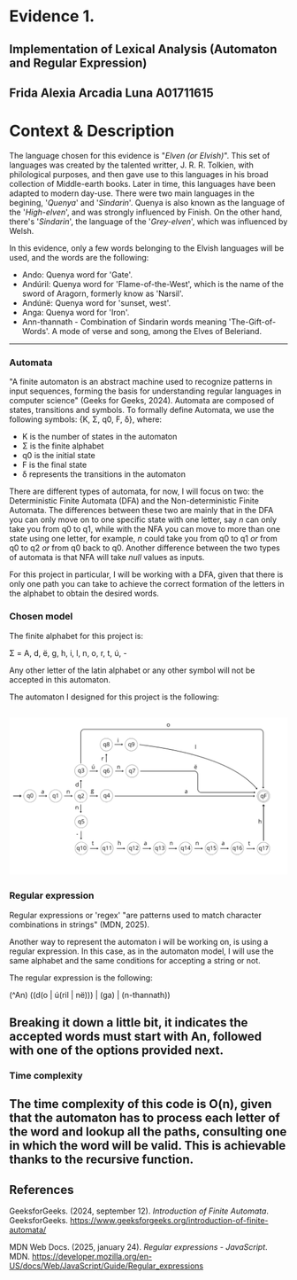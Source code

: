 # Evidence 1.
## Implementation of Lexical Analysis (Automaton and Regular Expression)
Frida Alexia Arcadia Luna A01711615
---
# Context & Description
The language chosen for this evidence is "*Elven (or Elvish)*". This set of languages was created by the talented writter, J. R. R. Tolkien, with philological purposes, and then gave use to this languages in his broad collection of Middle-earth books. Later in time, this languages have been adapted to modern day-use. There were two main languages in the begining, '*Quenya*' and '*Sindarin*'. Quenya is also known as the language of the '*High-elven*', and was strongly influenced by Finish. On the other hand, there's '*Sindarin*', the language of the '*Grey-elven*', which was influenced by Welsh.

In this evidence, only a few words belonging to the Elvish languages will be used, and the words are the following:
- Ando: Quenya word for 'Gate'.
- Andúril: Quenya word for 'Flame-of-the-West', which is the name of the sword of Aragorn, formerly know as 'Narsil'.
- Andúnë: Quenya word for 'sunset, west'.
- Anga: Quenya word for 'Iron'.
- Ann-thannath - Combination of Sindarin words meaning 'The-Gift-of-Words'. A mode of verse and song, among the Elves of Beleriand.
---
### Automata

"A finite automaton is an abstract machine used to recognize patterns in input sequences, forming the basis for understanding regular languages in computer science" (Geeks for Geeks, 2024).
Automata are composed of states, transitions and symbols. 
To formally define Automata, we use the following symbols:
{K, Σ, q0, F, δ}, where:
- K is the number of states in the automaton
- Σ is the finite alphabet
- q0 is the initial state 
- F is the final state
- δ represents the transitions in the automaton

There are different types of automata, for now, I will focus on two: the Deterministic Finite Automata (DFA) and the Non-deterministic Finite Automata. The differences between these two are mainly that in the DFA you can only move on to one specific state with one letter, say *n* can only take you from q0 to q1, while with the NFA you can move to more than one state using one letter, for example, *n* could take you from q0 to q1 *or* from q0 to q2 *or* from q0 back to q0. Another difference between the two types of automata is that NFA will take *null* values as inputs.

For this project in particular, I will be working with a DFA, given that there is only one path you can take to achieve the correct formation of the letters in the alphabet to obtain the desired words.

### Chosen model

The finite alphabet for this project is:

Σ = A, d, ë, g, h, i, l, n, o, r, t, ú, -

Any other letter of the latin alphabet or any other symbol will not be accepted in this automaton.

The automaton I designed for this project is the following:

![Automaton](https://github.com/frida-al/lexical_analysis/blob/main/Automaton.png)
--- 
### Regular expression

Regular expressions or 'regex' "are patterns used to match character combinations in strings" (MDN, 2025).

Another way to represent the automaton i will be working on, is using a regular expression. In this case, as in the automaton model, I will use the same alphabet and the same conditions for accepting a string or not. 

The regular expression is the following:

(^An) ((d(o | ú(ril | në))) | (ga) | (n-thannath))

Breaking it down a little bit, it indicates the accepted words must start with An, followed with one of the options provided next.
---
### Time complexity

The time complexity of this code is O(n), given that the automaton has to process each letter of the word and lookup all the paths, consulting one in which the word will be valid. This is achievable thanks to the recursive function.
---
## References
GeeksforGeeks. (2024, september 12). *Introduction of Finite Automata*. GeeksforGeeks. https://www.geeksforgeeks.org/introduction-of-finite-automata/ 

MDN Web Docs. (2025, january 24). *Regular expressions - JavaScript*. MDN. https://developer.mozilla.org/en-US/docs/Web/JavaScript/Guide/Regular_expressions
